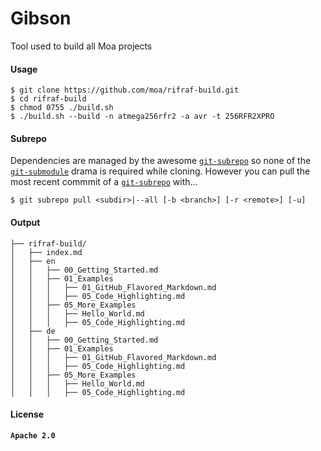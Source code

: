 # Gibson

Tool used to build all Moa projects

#### Usage
```Shell
$ git clone https://github.com/moa/rifraf-build.git
$ cd rifraf-build
$ chmod 0755 ./build.sh
$ ./build.sh --build -n atmega256rfr2 -a avr -t 256RFR2XPRO
```

#### Subrepo
Dependencies are managed by the awesome [`git-subrepo`](https://github.com/ingydotnet/git-subrepo) so none of the [`git-submodule`](http://somethingsinistral.net/blog/git-submodules-are-probably-not-the-answer/) drama is required while cloning. However you can pull the most recent commmit of a [`git-subrepo`](https://github.com/ingydotnet/git-subrepo) with...
```Shell
$ git subrepo pull <subdir>|--all [-b <branch>] [-r <remote>] [-u]
```

#### Output

  ```
├── rifraf-build/
│   ├── index.md
│   ├── en
│   │   ├── 00_Getting_Started.md
│   │   ├── 01_Examples
│   │   │   ├── 01_GitHub_Flavored_Markdown.md
│   │   │   ├── 05_Code_Highlighting.md
│   │   ├── 05_More_Examples
│   │   │   ├── Hello_World.md
│   │   │   ├── 05_Code_Highlighting.md
│   ├── de
│   │   ├── 00_Getting_Started.md
│   │   ├── 01_Examples
│   │   │   ├── 01_GitHub_Flavored_Markdown.md
│   │   │   ├── 05_Code_Highlighting.md
│   │   ├── 05_More_Examples
│   │   │   ├── Hello_World.md
│   │   │   ├── 05_Code_Highlighting.md
```


#### License

**`Apache 2.0`**
